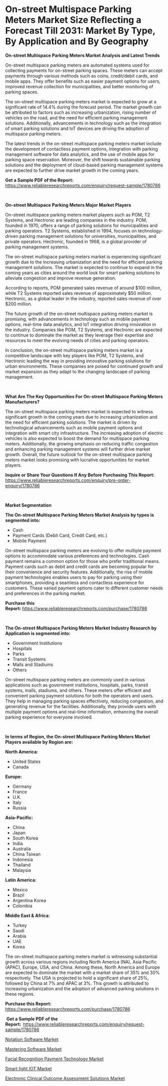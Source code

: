 <p><h1>On-street Multispace Parking Meters Market Size Reflecting a Forecast Till 2031: Market By Type, By Application and By Geography</h1></p><p><strong>On-street Multispace Parking Meters Market Analysis and Latest Trends</strong></p>
<p><p>On-street multispace parking meters are automated systems used for collecting payments for on-street parking spaces. These meters can accept payments through various methods such as coins, credit/debit cards, and mobile apps. They offer benefits such as easier payment options for users, improved revenue collection for municipalities, and better monitoring of parking spaces.</p><p>The on-street multispace parking meters market is expected to grow at a significant rate of 14.4% during the forecast period. The market growth can be attributed to factors such as increasing urbanization, rising number of vehicles on the road, and the need for efficient parking management solutions. Additionally, advancements in technology such as the integration of smart parking solutions and IoT devices are driving the adoption of multispace parking meters.</p><p>The latest trends in the on-street multispace parking meters market include the development of contactless payment options, integration with parking management software for data analytics, and the use of mobile apps for parking space reservation. Moreover, the shift towards sustainable parking solutions and the deployment of cloud-based parking management systems are expected to further drive market growth in the coming years.</p></p>
<p><strong>Get a Sample PDF of the Report:&nbsp;</strong> <a href="https://www.reliableresearchreports.com/enquiry/request-sample/1780786">https://www.reliableresearchreports.com/enquiry/request-sample/1780786</a></p>
<p>&nbsp;</p>
<p><strong>On-street Multispace Parking Meters Major Market Players</strong></p>
<p><p>On-street multispace parking meters market players such as POM, T2 Systems, and Hectronic are leading companies in the industry. POM, founded in 1970, offers a range of parking solutions for municipalities and parking operators. T2 Systems, established in 1994, focuses on technology-driven parking management solutions for universities, municipalities, and private operators. Hectronic, founded in 1968, is a global provider of parking management systems.</p><p>The on-street multispace parking meters market is experiencing significant growth due to the increasing urbanization and the need for efficient parking management solutions. The market is expected to continue to expand in the coming years as cities around the world look for smart parking solutions to alleviate congestion and improve revenue generation.</p><p>According to reports, POM generated sales revenue of around $100 million, while T2 Systems reported sales revenue of approximately $50 million. Hectronic, as a global leader in the industry, reported sales revenue of over $200 million.</p><p>The future growth of the on-street multispace parking meters market is promising, with advancements in technology such as mobile payment options, real-time data analytics, and IoT integration driving innovation in the industry. Companies like POM, T2 Systems, and Hectronic are expected to continue to dominate the market as they leverage their expertise and resources to meet the evolving needs of cities and parking operators.</p><p>In conclusion, the on-street multispace parking meters market is a competitive landscape with key players like POM, T2 Systems, and Hectronic leading the way in providing innovative parking solutions for urban environments. These companies are poised for continued growth and market expansion as they adapt to the changing landscape of parking management.</p></p>
<p>&nbsp;</p>
<p><strong>What Are The Key Opportunities For On-street Multispace Parking Meters Manufacturers?</strong></p>
<p><p>The on-street multispace parking meters market is expected to witness significant growth in the coming years due to increasing urbanization and the need for efficient parking solutions. The market is driven by technological advancements such as mobile payment options and integration with smart city infrastructure. The increasing adoption of electric vehicles is also expected to boost the demand for multispace parking meters. Additionally, the growing emphasis on reducing traffic congestion and enhancing parking management systems will further drive market growth. Overall, the future outlook for the on-street multispace parking meters market looks promising with lucrative opportunities for market players.</p></p>
<p><strong>Inquire or Share Your Questions If Any Before Purchasing This Report:</strong> <a href="https://www.reliableresearchreports.com/enquiry/pre-order-enquiry/1780786">https://www.reliableresearchreports.com/enquiry/pre-order-enquiry/1780786</a></p>
<p>&nbsp;</p>
<p><strong>Market Segmentation</strong></p>
<p><strong>The On-street Multispace Parking Meters Market Analysis by types is segmented into:</strong></p>
<p><ul><li>Cash</li><li>Payment Cards (Debit Card, Credit Card, etc.)</li><li>Mobile Payment</li></ul></p>
<p><p>On-street multispace parking meters are evolving to offer multiple payment options to accommodate various preferences and technologies. Cash payment remains a common option for those who prefer traditional means. Payment cards such as debit and credit cards are becoming popular for their convenience and security features. Additionally, the rise of mobile payment technologies enables users to pay for parking using their smartphones, providing a seamless and contactless experience for customers. These varied payment options cater to different customer needs and preferences in the parking market.</p></p>
<p><strong>Purchase this Report:&nbsp;</strong><a href="https://www.reliableresearchreports.com/purchase/1780786">https://www.reliableresearchreports.com/purchase/1780786</a></p>
<p>&nbsp;</p>
<p><strong>The On-street Multispace Parking Meters Market Industry Research by Application is segmented into:</strong></p>
<p><ul><li>Government Institutions</li><li>Hospitals</li><li>Parks</li><li>Transit Systems</li><li>Malls and Stadiums</li><li>Others</li></ul></p>
<p><p>On-street multispace parking meters are commonly used in various applications such as government institutions, hospitals, parks, transit systems, malls, stadiums, and others. These meters offer efficient and convenient parking payment solutions for both the operators and users. They help in managing parking spaces effectively, reducing congestion, and generating revenue for the facilities. Additionally, they provide users with multiple payment options and real-time information, enhancing the overall parking experience for everyone involved.</p></p>
<p>&nbsp;</p>
<p><strong>In terms of Region, the On-street Multispace Parking Meters Market Players available by Region are:</strong></p>
<p>
    <p> <strong> North America: </strong>
        <ul>
            <li>United States</li>
            <li>Canada</li>
        </ul>
        </p> 
    <p> <strong> Europe: </strong>
        <ul>
            <li>Germany</li>
            <li>France</li>
            <li>U.K.</li>
            <li>Italy</li>
            <li>Russia</li>
        </ul>
        </p> 
    <p> <strong> Asia-Pacific: </strong>
        <ul>
            <li>China</li>
            <li>Japan</li>
            <li>South Korea</li>
            <li>India</li>
            <li>Australia</li>
            <li>China Taiwan</li>
            <li>Indonesia</li>
            <li>Thailand</li>
            <li>Malaysia</li>
        </ul>
        </p> 
    <p> <strong> Latin America: </strong>
        <ul>
            <li>Mexico</li>
            <li>Brazil</li>
            <li>Argentina Korea</li>
            <li>Colombia</li>
        </ul>
        </p> 
    <p> <strong> Middle East & Africa: </strong>
        <ul>
            <li>Turkey</li>
            <li>Saudi</li>
            <li>Arabia</li>
            <li>UAE</li>
            <li>Korea</li>
        </ul>
    </p>
    </p>
<p><p>The on-street multispace parking meters market is witnessing substantial growth across various regions including North America (NA), Asia Pacific (APAC), Europe, USA, and China. Among these, North America and Europe are expected to dominate the market with a market share of 35% and 30% respectively. The USA is projected to hold a significant share of 25%, followed by China at 7% and APAC at 3%. This growth is attributed to increasing urbanization and the adoption of advanced parking solutions in these regions.</p></p>
<p><strong>Purchase this Report: </strong><a href="https://www.reliableresearchreports.com/purchase/1780786">https://www.reliableresearchreports.com/purchase/1780786</a></p>
<p>&nbsp;<strong>Get a Sample PDF of the Report:&nbsp;&nbsp;</strong><a href="https://www.reliableresearchreports.com/enquiry/request-sample/1780786">https://www.reliableresearchreports.com/enquiry/request-sample/1780786</a></p>
<p><strong></strong></p>
<p><p><a href="https://medium.com/@rachelyoung56/notation-software-market-insights-into-market-cagr-market-trends-and-growth-strategies-a29381cc4adf">Notation Software Market</a></p><p><a href="https://medium.com/@rachelyoung56/mastering-software-market-research-report-its-history-and-forecast-2024-to-2031-9dfe832ec070">Mastering Software Market</a></p><p><a href="https://medium.com/@caleighhane2777/facial-recognition-payment-technology-market-trends-forecast-and-competitive-analysis-to-2031-28e3cece7359">Facial Recognition Payment Technology Market</a></p><p><a href="https://medium.com/@bethelokon998/smart-light-iot-market-comprehensive-assessment-by-type-application-and-geography-8e61ad6803f1">Smart light IOT Market</a></p><p><a href="https://medium.com/@kennethjensen27/electronic-clinical-outcome-assessment-solutions-market-insights-into-market-cagr-market-trends-b1b1c107f3d4">Electronic Clinical Outcome Assessment Solutions Market</a></p></p>